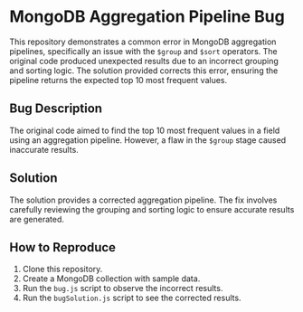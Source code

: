 # MongoDB Aggregation Pipeline Bug
This repository demonstrates a common error in MongoDB aggregation pipelines, specifically an issue with the `$group` and `$sort` operators. The original code produced unexpected results due to an incorrect grouping and sorting logic. The solution provided corrects this error, ensuring the pipeline returns the expected top 10 most frequent values.

## Bug Description
The original code aimed to find the top 10 most frequent values in a field using an aggregation pipeline.  However, a flaw in the `$group` stage caused inaccurate results.

## Solution
The solution provides a corrected aggregation pipeline.  The fix involves carefully reviewing the grouping and sorting logic to ensure accurate results are generated.

## How to Reproduce
1. Clone this repository.
2. Create a MongoDB collection with sample data.
3. Run the `bug.js` script to observe the incorrect results.
4. Run the `bugSolution.js` script to see the corrected results.
